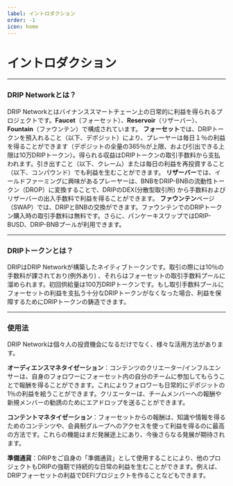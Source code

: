 ```yaml
---
label: イントロダクション
order: -1
icon: home
---
```


# イントロダクション
---

### DRIP Networkとは？

DRIP Networkとはバイナンススマートチェーン上の日常的に利益を得られるプロジェクトです。**Faucet**（フォーセット）、**Reservoir**（リザーバー）、**Fountain**（ファウンテン）で構成されています。
**フォーセット**では、DRIPトークンを預入れること（以下、デポジット）により、プレーヤーは毎日１％の利益を得ることができます（デポジットの全量の365％が上限、および引出できる上限は10万DRIPトークン）。得られる収益はDRIPトークンの取引手数料から支払われます。引き出すこと（以下、クレーム）または毎日の利益を再投資すること（以下、コンパウンド）でも利益を生むことができます。
**リザーバー**では、イールドファーミングに興味があるプレーヤーは、BNBをDRIP-BNBの流動性トークン（DROP）に変換することで、DRIPのDEX(分散型取引所) から手数料およびリザーバーの出入手数料で利益を得ることができます。
**ファウンテン**ページ（SWAP）では、DRIPとBNBの交換ができます。ファウンテンでのDRIPトークン購入時の取引手数料は無料です。さらに、パンケーキスワップではDRIP-BUSD、DRIP-BNBプールが利用できます。　


---

### DRIPトークンとは？

DRIPはDRIP Networkが構築したネイティブトークンです。取引の際には10％の手数料が課されており(例外あり) 、それらはフォーセットの取引手数料プールに溜められます。初回供給量は100万DRIPトークンです。もし取引手数料プールにフォーセットの利益を支払う十分なDRIPトークンがなくなった場合、利益を保障するためにDRIPトークンの鋳造できます。　

---
### 使用法


DRIP Networkは個々人の投資機会になるだけでなく、様々な活用方法があります。

**オーディエンスマネタイゼーション**：コンテンツのクリエーター/インフルエンサーは、自身のフォロワーにフォーセット内の自分のチームに参加してもらうことで報酬を得ることができます。これによりフォロワーも日常的にデポジットの1％の利益を絵うことができます。クリエーターは、チームメンバーへの報酬や新規メンバーの勧誘のためにエアドロップを送ることができます。

**コンテントマネタイゼーション**：フォーセットからの報酬は、知識や情報を得るためのコンテンツや、会員制グループへのアクセスを使って利益を得るのに最高の方法です。これらの機能はまだ発展途上にあり、今後さらなる発展が期待されます。

**準備通貨**：DRIPをご自身の「準備通貨」として使用することにより、他のプロジェクトもDRIPの強靭で持続的な日常の利益を生むことができます。例えば、DRIPフォーセットの利益でDEFIプロジェクトを作ることなどもできます。
